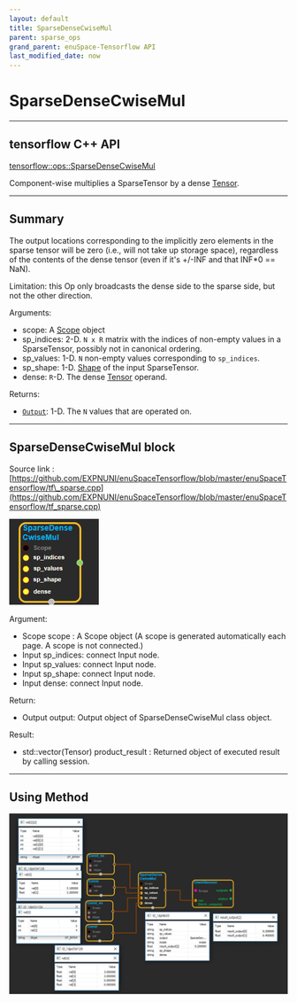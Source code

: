 ```yaml
--- 
layout: default 
title: SparseDenseCwiseMul 
parent: sparse_ops 
grand_parent: enuSpace-Tensorflow API 
last_modified_date: now 
--- 
```


# SparseDenseCwiseMul

---

## tensorflow C++ API

[tensorflow::ops::SparseDenseCwiseMul](https://www.tensorflow.org/api_docs/cc/class/tensorflow/ops/sparse-dense-cwise-mul)

Component-wise multiplies a SparseTensor by a dense [Tensor](https://www.tensorflow.org/api_docs/cc/class/tensorflow/tensor.html#classtensorflow_1_1_tensor).

---

## Summary

The output locations corresponding to the implicitly zero elements in the sparse tensor will be zero \(i.e., will not take up storage space\), regardless of the contents of the dense tensor \(even if it's +/-INF and that INF\*0 == NaN\).

Limitation: this Op only broadcasts the dense side to the sparse side, but not the other direction.

Arguments:

* scope: A [Scope](https://www.tensorflow.org/api_docs/cc/class/tensorflow/scope.html#classtensorflow_1_1_scope) object
* sp\_indices: 2-D. `N x R` matrix with the indices of non-empty values in a SparseTensor, possibly not in canonical ordering.
* sp\_values: 1-D. `N` non-empty values corresponding to `sp_indices`.
* sp\_shape: 1-D. [Shape](https://www.tensorflow.org/api_docs/cc/class/tensorflow/ops/shape.html#classtensorflow_1_1ops_1_1_shape) of the input SparseTensor.
* dense: `R`-D. The dense [Tensor](https://www.tensorflow.org/api_docs/cc/class/tensorflow/tensor.html#classtensorflow_1_1_tensor) operand.

Returns:

* [`Output`](https://www.tensorflow.org/api_docs/cc/class/tensorflow/output.html#classtensorflow_1_1_output): 1-D. The `N` values that are operated on.

---

## SparseDenseCwiseMul block

Source link : [https://github.com/EXPNUNI/enuSpaceTensorflow/blob/master/enuSpaceTensorflow/tf\_sparse.cpp](https://github.com/EXPNUNI/enuSpaceTensorflow/blob/master/enuSpaceTensorflow/tf_sparse.cpp)

![](./assets/sparse_op/SparseDenseCwiseMul1.jpg)

Argument:

* Scope scope : A Scope object \(A scope is generated automatically each page. A scope is not connected.\)
* Input sp\_indices: connect  Input node.
* Input sp\_values: connect  Input node.
* Input sp\_shape: connect  Input node.
* Input dense: connect  Input node.

Return:

* Output output: Output object of SparseDenseCwiseMul class object.

Result:

* std::vector\(Tensor\) product\_result : Returned object of executed result by calling session.

---

## Using Method

![](./assets/sparse_op/SparseDenseCwiseMul2.jpg)


